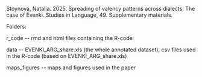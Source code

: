 <p>Stoynova, Natalia. 2025. 	Spreading of valency patterns across dialects: The case of Evenki. Studies in Language, 49. Supplementary materials.</p>
<p></p>
<p>Folders:
<p>r_code -- rmd and html files containing the R-code</p>
<p>data -- EVENKI_ARG_share.xls (the whole annotated dataset), csv files used in the R-code (based on EVENKI_ARG_share.xls) </p>
<p>maps_figures -- maps and figures used in the paper</p>

